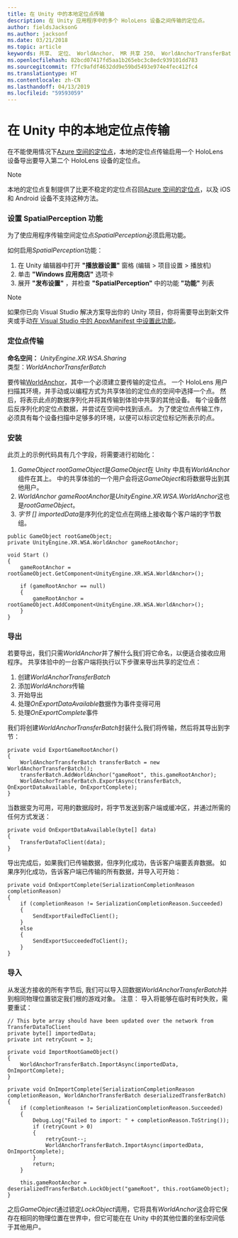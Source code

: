 ```yaml
---
title: 在 Unity 中的本地定位点传输
description: 在 Unity 应用程序中的多个 HoloLens 设备之间传输的定位点。
author: fieldsJacksonG
ms.author: jacksonf
ms.date: 03/21/2018
ms.topic: article
keywords: 共享、 定位、 WorldAnchor、 MR 共享 250、 WorldAnchorTransferBatch、 SpatialPerception、 传输、 本地定位点传输、 定位点导出、 定位点导入
ms.openlocfilehash: 82bcd07417fd5aa1b265ebc3c8edc939101dd783
ms.sourcegitcommit: f7fc9afdf4632dd9e59bd5493e974e4fec412fc4
ms.translationtype: HT
ms.contentlocale: zh-CN
ms.lasthandoff: 04/13/2019
ms.locfileid: "59593059"
---
```

# <a name="local-anchor-transfers-in-unity"></a>在 Unity 中的本地定位点传输

在不能使用情况下<a href="https://docs.microsoft.com/azure/spatial-anchors" target="_blank">Azure 空间的定位点</a>，本地的定位点传输启用一个 HoloLens 设备导出要导入第二个 HoloLens 设备的定位点。

>[!NOTE]
>本地的定位点复制提供了比更不稳定的定位点召回<a href="https://docs.microsoft.com/azure/spatial-anchors" target="_blank">Azure 空间的定位点</a>，以及 iOS 和 Android 设备不支持这种方法。

### <a name="setting-the-spatialperception-capability"></a>设置 SpatialPerception 功能

为了使应用程序传输空间定位点*SpatialPerception*必须启用功能。

如何启用*SpatialPerception*功能：
1. 在 Unity 编辑器中打开 **"播放器设置"** 窗格 (编辑 > 项目设置 > 播放机)
2. 单击 **"Windows 应用商店"** 选项卡
3. 展开 **"发布设置"** ，并检查 **"SpatialPerception"** 中的功能 **"功能"** 列表

>[!NOTE]
>如果你已向 Visual Studio 解决方案导出你的 Unity 项目，你将需要导出到新文件夹或手动[在 Visual Studio 中的 AppxManifest 中设置此功能](local-anchor-transfers-in-directx.md#set-up-your-app-to-use-the-spatialperception-capability)。

### <a name="anchor-transfer"></a>定位点传输

**命名空间：**  *UnityEngine.XR.WSA.Sharing*<br>
类型：*WorldAnchorTransferBatch*

要传输[WorldAnchor](coordinate-systems-in-unity.md)，其中一个必须建立要传输的定位点。 一个 HoloLens 用户扫描其环境，并手动或以编程方式为共享体验的定位点的空间中选择一个点。 然后，将表示此点的数据序列化并将其传输到体验中共享的其他设备。 每个设备然后反序列化的定位点数据，并尝试在空间中找到该点。 为了使定位点传输工作，必须具有每个设备扫描中足够多的环境，以便可以标识定位标记所表示的点。

### <a name="setup"></a>安装

此页上的示例代码具有几个字段，将需要进行初始化：
1. *GameObject rootGameObject*是*GameObject*在 Unity 中具有*WorldAnchor*组件在其上。 中的共享体验的一个用户会将这*GameObject*和将数据导出到其他用户。
2. *WorldAnchor gameRootAnchor*是*UnityEngine.XR.WSA.WorldAnchor*这也是*rootGameObject*。
3. *字节 [] importedData*是序列化的定位点在网络上接收每个客户端的字节数组。

```
public GameObject rootGameObject;
private UnityEngine.XR.WSA.WorldAnchor gameRootAnchor;

void Start ()
{
    gameRootAnchor = rootGameObject.GetComponent<UnityEngine.XR.WSA.WorldAnchor>();

    if (gameRootAnchor == null)
    {
        gameRootAnchor = rootGameObject.AddComponent<UnityEngine.XR.WSA.WorldAnchor>();
    }
}
```

### <a name="exporting"></a>导出

若要导出，我们只需*WorldAnchor*并了解什么我们将它命名，以便适合接收应用程序。 共享体验中的一台客户端将执行以下步骤来导出共享的定位点：
1. 创建*WorldAnchorTransferBatch*
2. 添加*WorldAnchors*传输
3. 开始导出
4. 处理*OnExportDataAvailable*数据作为事件变得可用
5. 处理*OnExportComplete*事件

我们将创建*WorldAnchorTransferBatch*封装什么我们将传输，然后将其导出到字节：

```
private void ExportGameRootAnchor()
{
    WorldAnchorTransferBatch transferBatch = new WorldAnchorTransferBatch();
    transferBatch.AddWorldAnchor("gameRoot", this.gameRootAnchor);
    WorldAnchorTransferBatch.ExportAsync(transferBatch, OnExportDataAvailable, OnExportComplete);
}
```

当数据变为可用，可用的数据段时，将字节发送到客户端或缓冲区，并通过所需的任何方式发送：

```
private void OnExportDataAvailable(byte[] data)
{
    TransferDataToClient(data);
}
```

导出完成后，如果我们已传输数据，但序列化成功，告诉客户端要丢弃数据。 如果序列化成功，告诉客户端已传输的所有数据，并导入可开始：

```
private void OnExportComplete(SerializationCompletionReason completionReason)
{
    if (completionReason != SerializationCompletionReason.Succeeded)
    {
        SendExportFailedToClient();
    }
    else
    {
        SendExportSucceededToClient();
    }
}
```

### <a name="importing"></a>导入

从发送方接收的所有字节后, 我们可以导入回数据*WorldAnchorTransferBatch*并到相同物理位置锁定我们根的游戏对象。 注意： 导入将能够在临时有时失败，需要重试：

```
// This byte array should have been updated over the network from TransferDataToClient
private byte[] importedData;
private int retryCount = 3;

private void ImportRootGameObject()
{
    WorldAnchorTransferBatch.ImportAsync(importedData, OnImportComplete);
}

private void OnImportComplete(SerializationCompletionReason completionReason, WorldAnchorTransferBatch deserializedTransferBatch)
{
    if (completionReason != SerializationCompletionReason.Succeeded)
    {
        Debug.Log("Failed to import: " + completionReason.ToString());
        if (retryCount > 0)
        {
            retryCount--;
            WorldAnchorTransferBatch.ImportAsync(importedData, OnImportComplete);
        }
        return;
    }

    this.gameRootAnchor = deserializedTransferBatch.LockObject("gameRoot", this.rootGameObject);
}
```

之后*GameObject*通过锁定*LockObject*调用，它将具有*WorldAnchor*这会将它保存在相同的物理位置在世界中，但它可能在在 Unity 中的其他位置的坐标空间低于其他用户。

